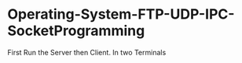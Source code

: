 # Operating-System-FTP-UDP-IPC-SocketProgramming

First Run the Server then Client. In two Terminals

